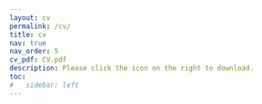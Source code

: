 ```yaml
---
layout: cv
permalink: /cv/
title: cv
nav: true
nav_order: 5
cv_pdf: CV.pdf
description: Please click the icon on the right to download.
toc:
#   sidebar: left
---
```

